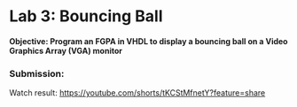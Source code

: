 # Lab 3: Bouncing Ball
#### Objective: Program an FGPA in VHDL to display a bouncing ball on a Video Graphics Array (VGA) monitor
### Submission:
Watch result: https://youtube.com/shorts/tKCStMfnetY?feature=share
